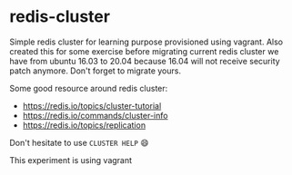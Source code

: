 # redis-cluster
Simple redis cluster for learning purpose provisioned using vagrant. Also created this for some exercise before migrating current redis cluster we have from ubuntu 16.03 to 20.04 because 16.04 will not receive security patch anymore. Don't forget to migrate yours.

Some good resource around redis cluster:
- https://redis.io/topics/cluster-tutorial
- https://redis.io/commands/cluster-info
- https://redis.io/topics/replication

Don't hesitate to use `CLUSTER HELP` :smile:

This experiment is using vagrant

